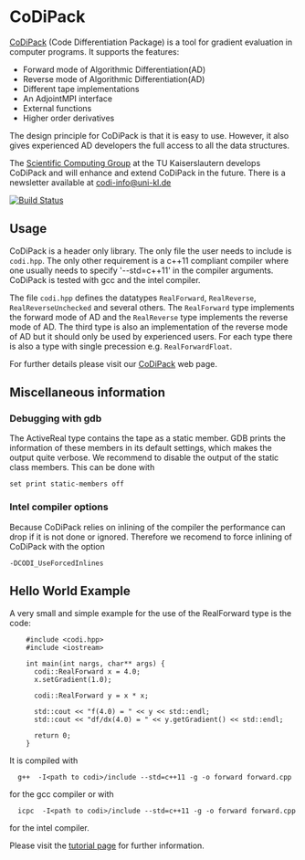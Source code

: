 # CoDiPack

[CoDiPack](http://www.scicomp.uni-kl.de/software/codi/) (Code Differentiation Package) is a tool for gradient evaluation in computer programs. It supports the features:
  - Forward mode of Algorithmic Differentiation(AD)
  - Reverse mode of Algorithmic Differentiation(AD)
  - Different tape implementations
  - An AdjointMPI interface
  - External functions
  - Higher order derivatives

The design principle for CoDiPack is that it is easy to use.
However, it also gives experienced AD developers the full access to all the data structures.

The [Scientific Computing Group](http://www.scicomp.uni-kl.de) at the TU Kaiserslautern develops CoDiPack and
will enhance and extend CoDiPack in the future. There is a newsletter available at [codi-info@uni-kl.de](https://lists.uni-kl.de/uni-kl/subscribe/codi-info)

[![Build Status](https://travis-ci.org/SciCompKL/CoDiPack.svg?branch=develop)](https://travis-ci.org/SciCompKL/CoDiPack)

## Usage

CoDiPack is a header only library.
The only file the user needs to include is `codi.hpp`.
The only other requirement is a c++11 compliant compiler
where one usually needs to specify '--std=c++11' in the compiler arguments.
CoDiPack is tested with gcc and the intel compiler.

The file `codi.hpp` defines the datatypes `RealForward`, `RealReverse`, `RealReverseUnchecked` and several others.
The `RealForward` type implements the forward mode of AD and
the `RealReverse` type implements the reverse mode of AD.
The third type is also an implementation of the reverse mode of AD but it should only be used by experienced users.
For each type there is also a type with single precession e.g. `RealForwardFloat`.

For further details please visit our [CoDiPack](http://www.scicomp.uni-kl.de/software/codi/) web page.

## Miscellaneous information

### Debugging with gdb

The ActiveReal type contains the tape as a static member.
GDB prints the information of these members in its default settings, which makes the output quite verbose.
We recommend to disable the output of the static class members.
This can be done with
~~~~{.txt}
set print static-members off
~~~~

### Intel compiler options

Because CoDiPack relies on inlining of the compiler the performance can drop if it is not done or ignored.
Therefore we recomend to force inlining of CoDiPack with the option
~~~~{.txt}
-DCODI_UseForcedInlines 
~~~~

## Hello World Example

A very small and simple example for the use of the RealForward type is the code:

~~~~{.cpp}
    #include <codi.hpp>
    #include <iostream>

    int main(int nargs, char** args) {
      codi::RealForward x = 4.0;
      x.setGradient(1.0);

      codi::RealForward y = x * x;

      std::cout << "f(4.0) = " << y << std::endl;
      std::cout << "df/dx(4.0) = " << y.getGradient() << std::endl;

      return 0;
    }
~~~~

It is compiled with
~~~~{.txt}
  g++  -I<path to codi>/include --std=c++11 -g -o forward forward.cpp
~~~~
for the gcc compiler or with
~~~~{.txt}
  icpc  -I<path to codi>/include --std=c++11 -g -o forward forward.cpp
~~~~
for the intel compiler.

Please visit the [tutorial page](http://www.scicomp.uni-kl.de/codi/db/d3c/tutorialPage.html) for further information.
